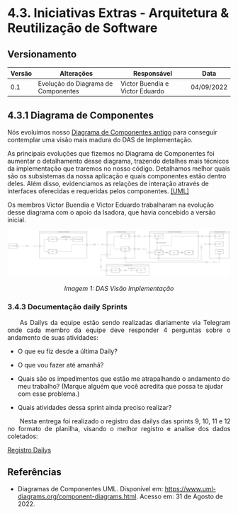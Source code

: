 # 4.3. Iniciativas Extras - Arquitetura & Reutilização de Software

## Versionamento

| Versão | Alterações                          | Responsável                     | Data       |
| ------ | ----------------------------------- | ------------------------------- | ---------- |
| 0.1    | Evolução do Diagrama de Componentes | Victor Buendia e Victor Eduardo | 04/09/2022 |

## 4.3.1 Diagrama de Componentes

Nós evoluímos nosso [Diagrama de Componentes antigo](/Modelagem/2.1.1.UMLEstaticos?id=_22113-diagrama-de-componentes) para conseguir contemplar uma visão mais madura do DAS de Implementação.

As principais evoluções que fizemos no Diagrama de Componentes foi aumentar o detalhamento desse diagrama, trazendo detalhes mais técnicos da implementação que traremos no nosso código. Detalhamos melhor quais são os subsistemas da nossa aplicação e quais componentes estão dentro deles. Além disso, evidenciamos as relações de interação através de interfaces oferecidas e requeridas pelos componentes. [[UML]](#ref1)

Os membros Victor Buendia e Victor Eduardo trabalharam na evolução desse diagrama com o apoio da Isadora, que havia concebido a versão inicial.

![Visão Implementação](../imgs/VisaoImplementacao.png)  
<p align="center">
  <i>Imagem 1: DAS Visão Implementação</i>
</p>

### 3.4.3 Documentação daily Sprints

<p align="justify">&emsp;&emsp;As Dailys da equipe estão sendo realizadas diariamente via Telegram onde cada membro da equipe deve responder 4 perguntas sobre o andamento de suas atividades:</p>

- O que eu fiz desde a última Daily?

- O que vou fazer até amanhã?

- Quais são os impedimentos que estão me atrapalhando o andamento do meu trabalho? (Marque alguém que você acredita que possa te ajudar com esse problema.)

- Quais atividades dessa sprint ainda preciso realizar?

<p align="justify">&emsp;&emsp;Nesta entrega foi realizado o registro das dailys das sprints 9, 10, 11 e 12 no formato de planilha, visando o melhor registro e analise dos dados coletados: </p>

[Registro Dailys](https://docs.google.com/spreadsheets/d/14c7agbEHBoryS6Nd4Bq-8rD-v3mqoQNe/edit?usp=sharing&ouid=115308633450486530905&rtpof=true&sd=true)


## Referências

<a id="ref1"></a> 
- Diagramas de Componentes UML. Disponível em: <https://www.uml-diagrams.org/component-diagrams.html>. Acesso em: 31 de Agosto de 2022.